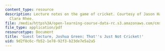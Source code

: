 ```yaml
---
content_type: resource
description: Lecture notes on the game of cricket. Courtesy of Jason Haas. Notes by
  Clara Rhee.
file: /media/https%3A/open-learning-course-data-rc.s3.amazonaws.com/cms-608-game-design-spring-2008/9d2f8c6cfb521e7892f3b23de7e5a2a5_MITCMS_608s08_lec_notes32.pdf
file_type: application/pdf
resourcetype: Document
title: 'Guest lecture, Joshua Green: That''s Just Not Cricket!'
uid: 9d2f8c6c-fb52-1e78-92f3-b23de7e5a2a5
---
```

